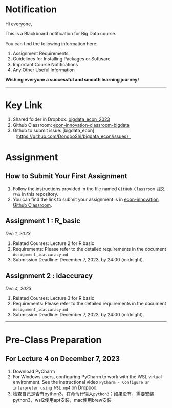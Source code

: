 # Notification

Hi everyone,

This is a Blackboard notification for Big Data course.

You can find the following information here:

1. Assignment Requirements
2. Guidelines for Installing Packages or Software
3. Important Course Notifications
4. Any Other Useful Information

**Wishing everyone a successful and smooth learning journey!**

---
# Key Link
1. Shared folder in Dropbox: [bigdata_econ_2023](https://www.dropbox.com/scl/fo/iisbx4sf51n5nmwhclx56/h)
2. Github Classroom: [econ-innovation-classroom-bigdata](https://classroom.github.com/classrooms/152664803-econ-innovation-classroom-bigdata)
3. Github to submit issue: [bigdata_econ]（https://github.com/DongboShi/bigdata_econ/issues）

# Assignment
## How to Submit Your First Assignment
1. Follow the instructions provided in the file named `GitHub Classroom 提交作业` in this repository.
2. You can find the link to submit your assignment is in [econ-innovation Github Classroom](https://classroom.github.com/classrooms/152664803-econ-innovation-classroom-bigdata).

## Assignment 1 : R_basic
_Dec 1, 2023_
1. Related Courses: Lecture 2 for R basic
2. Requirements: Please refer to the detailed requirements in the document  `Assignment_idaccuracy.md`
3. Submission Deadline: December 7, 2023, by 24:00 (midnight).

## Assignment 2 : idaccuracy
_Dec 4, 2023_
1. Related Courses: Lecture 3 for R basic
2. Requirements: Please refer to the detailed requirements in the document  `Assignment_idaccuracy.md`
3. Submission Deadline: December 7, 2023, by 24:00 (midnight).


---

# Pre-Class Preparation
## For Lecture 4 on December 7, 2023
1. Download PyCharm
2. For Windows users, configuring PyCharm to work with the WSL virtual environment. See the instructional video `PyCharm - Configure an interpreter using WSL.mp4` on Dropbox.
3. 检查自己是否有python3，在命令行输入`python3`；如果没有，需要安装python3，wsl2使用apt安装，mac使用brew安装

